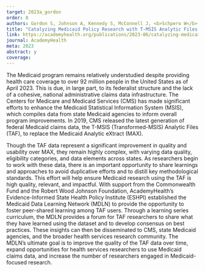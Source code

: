 ```yaml
---
target: 2023a_gordon
order: 8
authors: Gordon S, Johnson A, Kennedy S, McConnell J, <b>Schpero W</b>
title: "Catalyzing Medicaid Policy Research with T-MSIS Analytic Files (TAF): Learnings from Year 1 of the Medicaid Data Learning Network (MDLN)"
link: https://academyhealth.org/publications/2023-06/catalyzing-medicaid-policy-research-t-msis-analytic-files-taf-learnings-year-1-medicaid-data-learning-network-mdln
journal: AcademyHealth
meta: 2023
abstract: y
coverage:
---
```

The Medicaid program remains relatively understudied despite providing health care coverage to over 92 million people in the United States as of April 2023. This is due, in large part, to its federalist structure and the lack of a cohesive, national administrative claims data infrastructure. The Centers for Medicare and Medicaid Services (CMS) has made significant efforts to enhance the Medicaid Statistical Information System (MSIS), which compiles data from state Medicaid agencies to inform overall program improvements. In 2019, CMS released the latest generation of federal Medicaid claims data, the T-MSIS (Transformed-MSIS) Analytic Files (TAF), to replace the Medicaid Analytic eXtract (MAX).

Though the TAF data represent a significant improvement in quality and usability over MAX, they remain highly complex, with varying data quality, eligibility categories, and data elements across states. As researchers begin to work with these data, there is an important opportunity to share learnings and approaches to avoid duplicative efforts and to distill key methodological standards. This effort will help ensure Medicaid research using the TAF is high quality, relevant, and impactful. With support from the Commonwealth Fund and the Robert Wood Johnson Foundation, AcademyHealth’s Evidence-Informed State Health Policy Institute (ESHPI) established the Medicaid Data Learning Network (MDLN) to provide the opportunity to foster peer-shared learning among TAF users. Through a learning series curriculum, the MDLN provides a forum for TAF researchers to share what they have learned using the dataset and to develop consensus on best practices. These insights can then be disseminated to CMS, state Medicaid agencies, and the broader health services research community. The MDLN’s ultimate goal is to improve the quality of the TAF data over time, expand opportunities for health services researchers to use Medicaid claims data, and increase the number of researchers engaged in Medicaid-focused research.